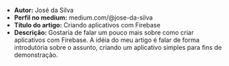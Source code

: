 * **Autor:** José da Silva
* **Perfil no medium:** medium.com/@jose-da-silva
* **Título do artigo:** Criando aplicativos com Firebase
* **Descrição:** Gostaria de falar um pouco mais sobre como criar aplicativos com Firebase. A idéia do meu artigo é falar de forma introdutória sobre o assunto, criando um aplicativo simples para fins de demonstração.
